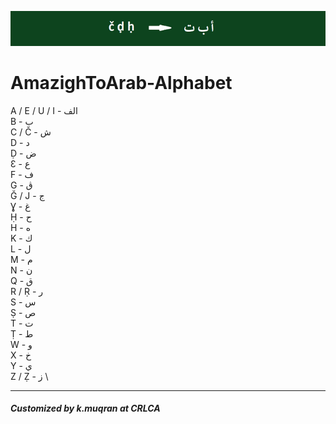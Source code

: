 ![](/_e.png " AmazighToArab ")

# AmazighToArab-Alphabet



A / E / U / I - الف \
B - ب \
C / Č - ش \
D - د \
Ḍ - ض \
Ɛ - ع \
F - ف \
G - ڨ \
Ğ / J - ج \
Ɣ - غ \
Ḥ - ح \
H - ه \
K - ك \
L - ل \
M - م \
N - ن \
Q - ق \
R / Ṛ - ر \
S - س \
Ṣ - ص \
T - ت \
Ṭ - ط \
W - و \
X - خ \
Y - ي \
Z / Ẓ - ز \





--------------------------------------------------------------
##### Customized by k.muqran at CRLCA
